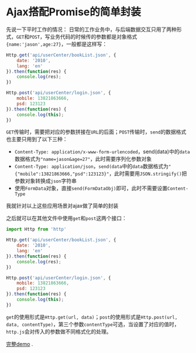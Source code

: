 # Ajax搭配Promise的简单封装

先说一下平时工作的情况：
日常的工作业务中，与后端数据交互只用了两种形式，`GET`和`POST`，写业务代码的时候传的参数都是对象格式`{name:'jason',age:27}`，一般都是这样写：

``` javascript
Http.get('api/userCenter/bookList.json', {
    date: '2010',
    lang: 'en'
}).then(function(res) {
    console.log(res);
})

Http.post('api/userCenter/login.json', {
    mobile: 13821863666,
    psd: 123123
}).then(function(res) {
    console.log(this);
})
```

`GET`传输时，需要把对应的参数拼接在`URL`的后面；`POST`传输时，`send`的数据格式也主要只用到了以下三种：

- `Content-Type: application/x-www-form-urlencoded`，send(data)中的`data`数据格式为`"name=jason&age=27"`，此时需要序列化参数对象
- `Content-Type: application/json`，`send(data`中的`data`数据格式为`"{"mobile":13821863666,"psd":123123}"`，此时需要用`JSON.stringify()`把参数对象转换成`json`字符串
- 使用`FormData`对象，直接`send(FormDataObj)`即可，此时不需要设置`Content-Type`

我就针对以上这些应用场景对ajax做了简单的封装


之后就可以在其他文件中使用`get`和`post`这两个接口：

``` javascript
import Http from 'http'

Http.get('api/userCenter/bookList.json', {
    date: '2010',
    lang: 'en'
}).then(function(res) {
    console.log(res);
})

Http.post('api/userCenter/login.json', {
    mobile: 13821863666,
    psd: 123123
}).then(function(res) {
    console.log(this);
})
```
`get`的使用形式是`Http.get(url, data)`；`post`的使用形式是`Http.post(url, data, contentType)`，第三个参数`contentType`可选，当设置了对应的值时，`http.js`会对传入的参数做不同格式化的处理。

[完整demo](./assets/http.js) .

